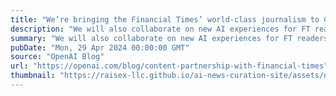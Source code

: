 ```yaml
---
title: "We’re bringing the Financial Times’ world-class journalism to ChatGPT"
description: "We will also collaborate on new AI experiences for FT readers."
summary: "We will also collaborate on new AI experiences for FT readers."
pubDate: "Mon, 29 Apr 2024 00:00:00 GMT"
source: "OpenAI Blog"
url: "https://openai.com/blog/content-partnership-with-financial-times"
thumbnail: "https://raisex-llc.github.io/ai-news-curation-site/assets/openai_logo.png"
---
```


